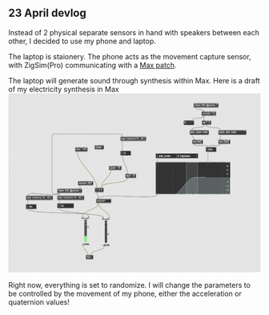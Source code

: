 ## 23 April devlog
Instead of 2 physical separate sensors in hand with speakers between each other, I decided to use my phone and laptop.

The laptop is staionery. The phone acts as the movement capture sensor, with ZigSim(Pro) communicating with a [Max patch](/Media/Motion_PreprocessingAndNetworkingWithZigSim.maxpat). 

The laptop will generate sound through synthesis within Max. Here is a draft of my electricity synthesis in Max ![](/Media/WC_Electricity_Max_Patch.png) 

Right now, everything is set to randomize. I will change the parameters to be controlled by the movement of my phone, either the acceleration or quaternion values! 